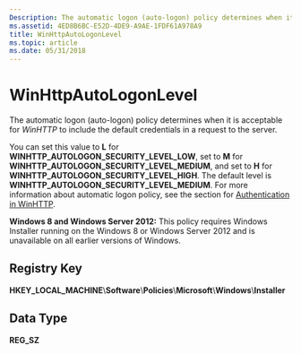 ```yaml
---
Description: The automatic logon (auto-logon) policy determines when it is acceptable for WinHTTP to include the default credentials in a request to the server.
ms.assetid: 4ED8B6BC-E52D-4DE9-A9AE-1FDF61A978A9
title: WinHttpAutoLogonLevel
ms.topic: article
ms.date: 05/31/2018
---
```


# WinHttpAutoLogonLevel

The automatic logon (auto-logon) policy determines when it is acceptable for *WinHTTP* to include the default credentials in a request to the server.

You can set this value to **L** for **WINHTTP\_AUTOLOGON\_SECURITY\_LEVEL\_LOW**, set to **M** for **WINHTTP\_AUTOLOGON\_SECURITY\_LEVEL\_MEDIUM**, and set to **H** for **WINHTTP\_AUTOLOGON\_SECURITY\_LEVEL\_HIGH**. The default level is **WINHTTP\_AUTOLOGON\_SECURITY\_LEVEL\_MEDIUM**. For more information about automatic logon policy, see the section for [Authentication in WinHTTP](../winhttp/authentication-in-winhttp.md).

**Windows 8 and Windows Server 2012:** This policy requires Windows Installer running on the Windows 8 or Windows Server 2012 and is unavailable on all earlier versions of Windows.

## Registry Key

**HKEY\_LOCAL\_MACHINE**\\**Software**\\**Policies**\\**Microsoft**\\**Windows**\\**Installer**

## Data Type

**REG\_SZ**

 

 